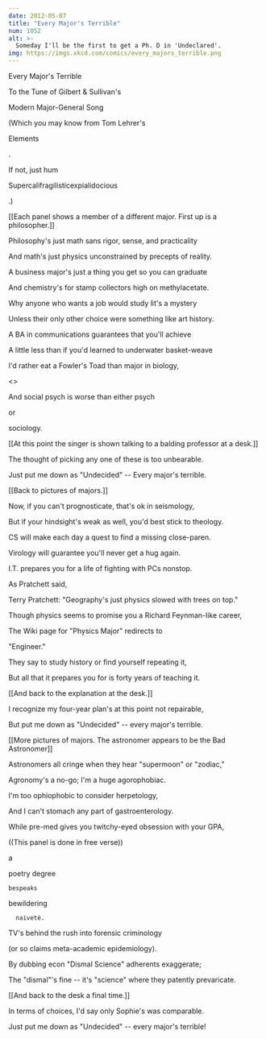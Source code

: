 ```yaml
---
date: 2012-05-07
title: "Every Major's Terrible"
num: 1052
alt: >-
  Someday I'll be the first to get a Ph. D in 'Undeclared'.
img: https://imgs.xkcd.com/comics/every_majors_terrible.png
---
```

Every Major's Terrible

To the Tune of Gilbert & Sullivan's

Modern Major-General Song

(Which you may know from Tom Lehrer's 

Elements

.

If not, just hum 

Supercalifragilisticexpialidocious

.)

[[Each panel shows a member of a different major.  First up is a philosopher.]]

Philosophy's just math sans rigor, sense, and practicality

And math's just physics unconstrained by precepts of reality.

A business major's just a thing you get so you can graduate

And chemistry's for stamp collectors high on methylacetate.

Why anyone who wants a job would study lit's a mystery

Unless their only other choice were something like art history.

A BA in communications guarantees that you'll achieve

A little less than if you'd learned to underwater basket-weave

I'd rather eat a Fowler's Toad than major in biology,

<<Ribbit>>

And social psych is worse than either psych 

or

 sociology.

[[At this point the singer is shown talking to a balding professor at a desk.]]

The thought of picking any one of these is too unbearable.

Just put me down as "Undecided" -- Every major's terrible.

[[Back to pictures of majors.]]

Now, if you can't prognosticate, that's ok in seismology,

But if your hindsight's weak as well, you'd best stick to theology.

CS will make each day a quest to find a missing close-paren.

Virology will guarantee you'll never get a hug again.

I.T. prepares you for a life of fighting with PCs nonstop.

As Pratchett said, 

Terry Pratchett: "Geography's just physics slowed with trees on top."

Though physics seems to promise you a Richard Feynman-like career,

The Wiki page for "Physics Major" redirects to 

"Engineer."

They say to study history or find yourself repeating it,

But all that it prepares you for is forty years of teaching it.

[[And back to the explanation at the desk.]]

I recognize my four-year plan's at this point not repairable,

But put me down as "Undecided" -- every major's terrible.

[[More pictures of majors.  The astronomer appears to be the Bad Astronomer]]

Astronomers all cringe when they hear "supermoon" or "zodiac,"

Agronomy's a no-go; I'm a huge agorophobiac.

I'm too ophiophobic to consider herpetology,

And I can't stomach any part of gastroenterology.

While pre-med gives you twitchy-eyed obsession with your GPA,

((This panel is done in free verse))

   a

 poetry degree

    bespeaks

bewildering

      naiveté.

TV's behind the rush into forensic criminology

(or so claims meta-academic epidemiology).

By dubbing econ "Dismal Science" adherents exaggerate;

The "dismal"'s fine -- it's "science" where they patently prevaricate.

[[And back to the desk a final time.]]

In terms of choices, I'd say only Sophie's was comparable.

Just put me down as "Undecided" -- every major's terrible!

